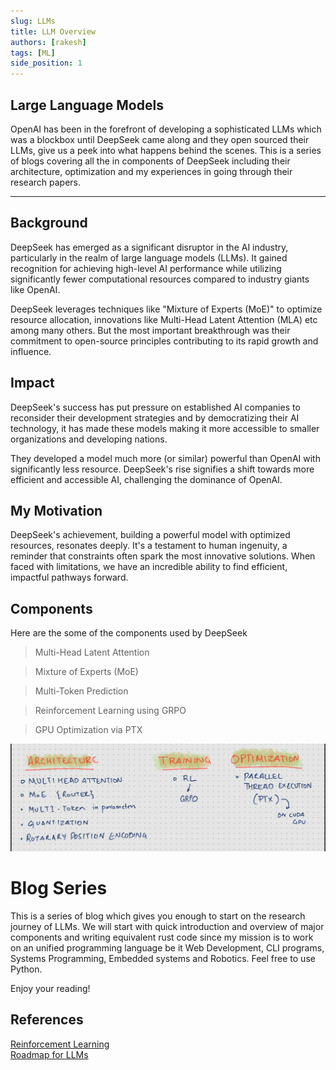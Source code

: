 ```yaml
---
slug: LLMs
title: LLM Overview
authors: [rakesh]
tags: [ML]
side_position: 1
---
```




## Large Language Models
OpenAI has been in the forefront of developing a sophisticated LLMs which was a blockbox until DeepSeek came along and they open sourced their LLMs, give us a peek into what happens behind the scenes.
This is a series of blogs covering all the in components of DeepSeek including their architecture, optimization and my experiences in going through their research papers.

<!-- truncate -->

---


## Background
DeepSeek has emerged as a significant disruptor in the AI industry, particularly in the realm of large language models (LLMs). It gained recognition for achieving high-level AI performance while utilizing significantly fewer computational resources compared to industry giants like OpenAI. 

DeepSeek leverages techniques like "Mixture of Experts (MoE)"  to optimize resource allocation,  innovations like Multi-Head Latent Attention (MLA) etc among many others. But the most important breakthrough was their commitment to open-source principles contributing to its rapid growth and influence. 

## Impact

DeepSeek's success has put pressure on established AI companies to reconsider their development strategies and by democratizing their AI technology, it has made these models making it more accessible to smaller organizations and developing nations.

They developed a model much more (or similar) powerful than OpenAI with significantly less resource. DeepSeek's rise signifies a shift towards more efficient and accessible AI, challenging the dominance of OpenAI.

## My Motivation

DeepSeek's achievement, building a powerful model with optimized resources, resonates deeply. It's a testament to human ingenuity, a reminder that constraints often spark the most innovative solutions. When faced with limitations, we have an incredible ability to find efficient, impactful pathways forward.


## Components

Here are the some of the components used by DeepSeek 

> Multi-Head Latent Attention 

> Mixture of Experts (MoE)   

> Multi-Token Prediction   

> Reinforcement Learning using GRPO  

> GPU Optimization via PTX  

![Overview](./img/LLMWorkflow.png)


# Blog Series
This is a series of blog which gives you enough to start on the research journey of LLMs. We will start with quick introduction and overview of major components and writing equivalent rust code since my mission is to work on an unified programming language be it  Web Development, CLI programs, Systems Programming, Embedded systems and Robotics. Feel free to use Python. 

Enjoy your reading!

## References

[Reinforcement Learning](https://arxiv.org/pdf/2501.12948)  
[Roadmap for LLMs](https://github.com/rvbug/NLP)


